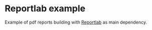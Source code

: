 # Reportlab example

Example of pdf reports building with [Reportlab](https://https://www.reportlab.com/) as main dependency.
